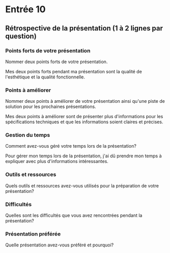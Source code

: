 # Entrée 10
## Rétrospective de la présentation (1 à 2 lignes par question)

### Points forts de votre présentation 
Nommer deux points forts de votre présentation.

Mes deux points forts pendant ma présentation sont la qualité de l'esthétique et la qualité fonctionnelle.
### Points à améliorer
Nommer deux points à améliorer de votre présentation ainsi qu'une piste de solution pour les prochaines présentations. 

Mes deux points à améliorer sont de présenter plus d'informations pour les spécifications techniques et que les informations soient claires et précises.
### Gestion du temps
Comment avez-vous géré votre temps lors de la présentation?

Pour gérer mon temps lors de la présentation, j'ai dû prendre mon temps à expliquer avec plus d'informations intéressantes.
### Outils et ressources
Quels outils et ressources avez-vous utilisés pour la préparation de votre présentation?

### Difficultés
Quelles sont les difficultés que vous avez rencontrées pendant la présentation?

### Présentation préférée
Quelle présentation avez-vous préféré et pourquoi?
